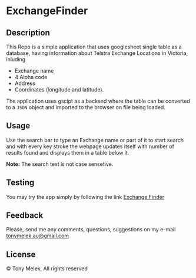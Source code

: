 # ExchangeFinder
## Description
This Repo is a simple application that uses googlesheet single table as a database, having information about Telstra Exchange Locations in Victoria, inluding 
* Exchange name 
* 4 Alpha code 
* Address 
* Coordinates (longitude and latitude).

The application uses gscipt as a backend where the table can be converted to a `JSON` object and imported to the browser on file being loaded.


## Usage
Use the search bar to type an Exchange name or part of it to start search and with every key stroke the webpage updates itself with number of results found and displays them in a table below it.

**Note:** The search text is not case sensetive.

## Testing
You may try the app simply by following the link [Exchange Finder](https://tonymelek.github.io/ExchangeFinder/)

## Feedback
Please, send me any comments, questions, suggestions on my e-mail [tonymelek.au@gmail.com](mailto:tonymelek.au@gmail.com)


## License
© Tony Melek, All rights reserved
